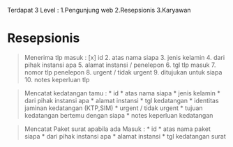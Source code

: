 Terdapat 3 Level : 
    1.Pengunjung web
    2.Resepsionis
    3.Karyawan

# Resepsionis 
> Menerima tlp masuk : 
    [x] id
    2. atas nama siapa
    3. jenis kelamin
    4. dari pihak instansi apa
    5. alamat instansi / penelepon
    6. tgl tlp masuk
    7. nomor tlp penelepon
    8. urgent / tidak urgent
    9. ditujukan untuk siapa
    10. notes keperluan tlp

> Mencatat kedatangan tamu : 
    * id
    * atas nama siapa
    * jenis kelamin
    * dari pihak instansi apa
    * alamat instansi 
    * tgl kedatangan
    * identitas jaminan kedatangan (KTP,SIM)
    * urgent / tidak urgent
    * tujuan kedatangan  bertemu dengan siapa
    * notes keperluan kedatangan

> Mencatat Paket surat apabila ada Masuk :
    * id
    * atas nama paket siapa
    * dari pihak instansi apa
    * alamat instansi
    * tgl kedatangan surat


    

